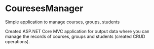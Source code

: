 # CouresesManager
Simple application to manage courses, groups, students

Created ASP.NET Core MVC application for output data where you can manage the records of courses, groups and students (created CRUD operations).
